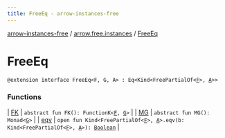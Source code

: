 ```yaml
---
title: FreeEq - arrow-instances-free
---
```


[arrow-instances-free](../../index.html) / [arrow.free.instances](../index.html) / [FreeEq](./index.html)

# FreeEq

`@extension interface FreeEq<F, G, A> : Eq<Kind<FreePartialOf<`[`F`](index.html#F)`>, `[`A`](index.html#A)`>>`

### Functions

| [FK](-f-k.html) | `abstract fun FK(): FunctionK<`[`F`](index.html#F)`, `[`G`](index.html#G)`>` |
| [MG](-m-g.html) | `abstract fun MG(): Monad<`[`G`](index.html#G)`>` |
| [eqv](eqv.html) | `open fun Kind<FreePartialOf<`[`F`](index.html#F)`>, `[`A`](index.html#A)`>.eqv(b: Kind<FreePartialOf<`[`F`](index.html#F)`>, `[`A`](index.html#A)`>): `[`Boolean`](https://kotlinlang.org/api/latest/jvm/stdlib/kotlin/-boolean/index.html) |

